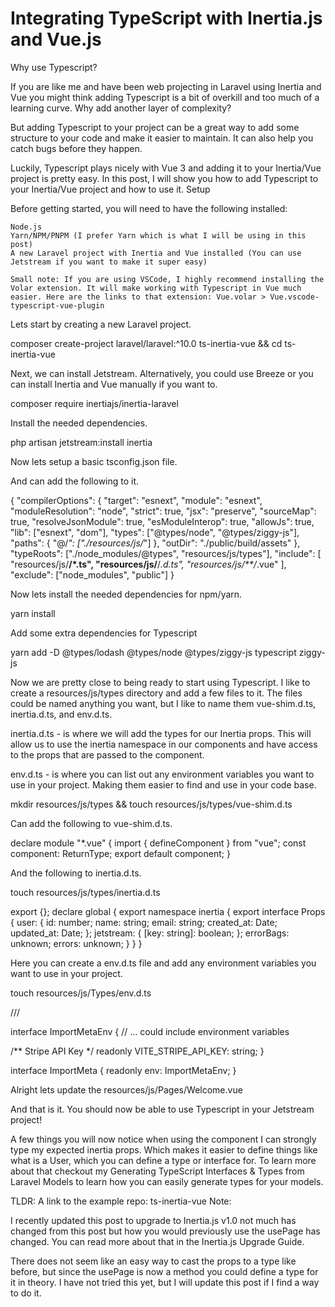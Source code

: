 # Integrating TypeScript with Inertia.js and Vue.js

Why use Typescript?

If you are like me and have been web projecting in Laravel using Inertia and Vue you might think adding Typescript is a bit of overkill and too much of a learning curve. Why add another layer of complexity?

But adding Typescript to your project can be a great way to add some structure to your code and make it easier to maintain. It can also help you catch bugs before they happen.

Luckily, Typescript plays nicely with Vue 3 and adding it to your Inertia/Vue project is pretty easy. In this post, I will show you how to add Typescript to your Inertia/Vue project and how to use it.
Setup

Before getting started, you will need to have the following installed:

    Node.js
    Yarn/NPM/PNPM (I prefer Yarn which is what I will be using in this post)
    A new Laravel project with Inertia and Vue installed (You can use Jetstream if you want to make it super easy)

    Small note: If you are using VSCode, I highly recommend installing the Volar extension. It will make working with Typescript in Vue much easier. Here are the links to that extension: Vue.volar > Vue.vscode-typescript-vue-plugin

Lets start by creating a new Laravel project.

composer create-project laravel/laravel:^10.0 ts-inertia-vue && cd ts-inertia-vue

Next, we can install Jetstream. Alternatively, you could use Breeze or you can install Inertia and Vue manually if you want to.

composer require inertiajs/inertia-laravel



Install the needed dependencies.

php artisan jetstream:install inertia

Now lets setup a basic tsconfig.json file.



And can add the following to it.

{
  "compilerOptions": {
    "target": "esnext",
    "module": "esnext",
    "moduleResolution": "node",
    "strict": true,
    "jsx": "preserve",
    "sourceMap": true,
    "resolveJsonModule": true,
    "esModuleInterop": true,
    "allowJs": true,
    "lib": ["esnext", "dom"],
    "types": ["@types/node", "@types/ziggy-js"],
    "paths": {
      "@/*": ["./resources/js/*"]
    },
    "outDir": "./public/build/assets"
  },
  "typeRoots": ["./node_modules/@types", "resources/js/types"],
  "include": [
    "resources/js/**/*.ts",
    "resources/js/**/*.d.ts",
    "resources/js/**/*.vue"
  ],
  "exclude": ["node_modules", "public"]
}

Now lets install the needed dependencies for npm/yarn.

yarn install

Add some extra dependencies for Typescript

yarn add -D @types/lodash @types/node @types/ziggy-js typescript ziggy-js

Now we are pretty close to being ready to start using Typescript. I like to create a resources/js/types directory and add a few files to it. The files could be named anything you want, but I like to name them vue-shim.d.ts, inertia.d.ts, and env.d.ts.

inertia.d.ts - is where we will add the types for our Inertia props. This will allow us to use the inertia namespace in our components and have access to the props that are passed to the component.

env.d.ts - is where you can list out any environment variables you want to use in your project. Making them easier to find and use in your code base.

mkdir resources/js/types && touch resources/js/types/vue-shim.d.ts

Can add the following to vue-shim.d.ts.

declare module "*.vue" {
  import { defineComponent } from "vue";
  const component: ReturnType<typeof defineComponent>;
  export default component;
}

And the following to inertia.d.ts.

touch resources/js/types/inertia.d.ts

export {};
declare global {
  export namespace inertia {
    export interface Props {
      user: {
        id: number;
        name: string;
        email: string;
        created_at: Date;
        updated_at: Date;
      };
      jetstream: {
        [key: string]: boolean;
      };
      errorBags: unknown;
      errors: unknown;
    }
  }
}

Here you can create a env.d.ts file and add any environment variables you want to use in your project.

touch resources/js/Types/env.d.ts

/// <reference types="vite/client" />

interface ImportMetaEnv {
  // ... could include environment variables

  /** Stripe API Key */
  readonly VITE_STRIPE_API_KEY: string;
}

interface ImportMeta {
  readonly env: ImportMetaEnv;
}

Alright lets update the resources/js/Pages/Welcome.vue

<script lang="ts" setup>
import type { PropType } from 'vue'
import { computed } from 'vue'
import route from 'ziggy-js'
import { Head, Link, usePage } from '@inertiajs/vue3'

defineProps({
  canLogin: Boolean as PropType<boolean>,
  canRegister: Boolean as PropType<boolean>,
  laravelVersion: String as PropType<string>,
  phpVersion: String as PropType<string>,
})

const user = computed(() => usePage().props?.user)
</script>

<template>
  <Head title="Welcome" />

  <div
    class="relative flex items-top justify-center min-h-screen bg-gray-100 dark:bg-gray-900 sm:items-center sm:pt-0"
  >
    <div v-if="canLogin" class="hidden fixed top-0 right-0 px-6 py-4 sm:block">
      <Link
        v-if="user"
        :href="route('dashboard')"
        class="text-sm text-gray-700 dark:text-gray-500 underline"
      >
        Dashboard
      </Link>

      <template v-else>
        <Link
          :href="route('login')"
          class="text-sm text-gray-700 dark:text-gray-500 underline"
        >
          Log in
        </Link>

        <Link
          v-if="canRegister"
          :href="route('register')"
          class="ml-4 text-sm text-gray-700 dark:text-gray-500 underline"
        >
          Register
        </Link>
      </template>
    </div>
    <div class="max-w-6xl mx-auto sm:px-6 lg:px-8">
      <div class="flex justify-center mt-4 sm:items-center sm:justify-between">
        <div
          class="ml-4 text-center text-sm text-gray-500 sm:text-right sm:ml-0"
        >
          Laravel v{{ laravelVersion }} (PHP v{{ phpVersion }})
        </div>
      </div>
    </div>
  </div>
</template>

And that is it. You should now be able to use Typescript in your Jetstream project!

A few things you will now notice when using the <Link> component I can strongly type my expected inertia props. Which makes it easier to define things like what is a User, which you can define a type or interface for. To learn more about that checkout my Generating TypeScript Interfaces & Types from Laravel Models to learn how you can easily generate types for your models.

TLDR: A link to the example repo: ts-inertia-vue
Note:

I recently updated this post to upgrade to Inertia.js v1.0 not much has changed from this post but how you would previously use the usePage has changed. You can read more about that in the Inertia.js Upgrade Guide.

There does not seem like an easy way to cast the props to a type like before, but since the usePage is now a method you could define a type for it in theory. I have not tried this yet, but I will update this post if I find a way to do it.